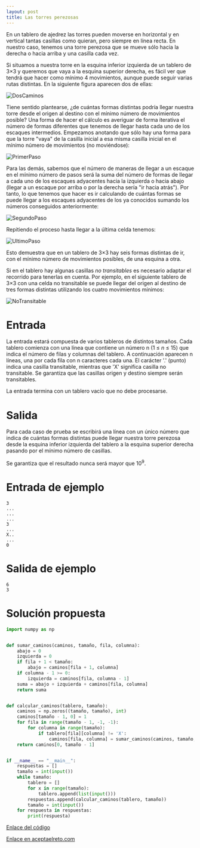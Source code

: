 ```yaml
---
layout: post
title: Las torres perezosas
---
```


En un tablero de ajedrez las torres pueden moverse en horizontal y en vertical tantas casillas como quieran, pero siempre en línea recta. En nuestro caso, tenemos una torre perezosa que se mueve sólo hacia la derecha o hacia arriba y una casilla cada vez.

Si situamos a nuestra torre en la esquina inferior izquierda de un tablero de 3×3 y queremos que vaya a la esquina superior derecha, es fácil ver que tendrá que hacer como mínimo 4 movimientos, aunque puede seguir varias rutas distintas. En la siguiente figura aparecen dos de ellas:

![DosCaminos](https://www.aceptaelreto.com/pub/problems/v001/81/st/statements/Spanish/DosCaminosIgualDeLargos.svg)

Tiene sentido plantearse, ¿de cuántas formas distintas podría llegar nuestra torre desde el origen al destino con el mínimo número de movimientos posible? Una forma de hacer el cálculo es averiguar de forma iterativa el número de formas diferentes que tenemos de llegar hasta cada uno de los escaques intermedios. Empezamos anotando que sólo hay una forma para que la torre "vaya" de la casilla inicial a esa misma casilla inicial en el mínimo número de movimientos (no moviéndose):

![PrimerPaso](https://www.aceptaelreto.com/pub/problems/v001/81/st/statements/Spanish/PrimerPasoIterativo.svg)

Para las demás, sabemos que el número de maneras de llegar a un escaque en el mínimo número de pasos será la suma del número de formas de llegar a cada uno de los escaques adyacentes hacia la izquierda o hacia abajo (llegar a un escaque por arriba o por la derecha sería "ir hacia atrás"). Por tanto, lo que tenemos que hacer es ir calculando de cuántas formas se puede llegar a los escaques adyacentes de los ya conocidos sumando los números conseguidos anteriormente:

![SegundoPaso](https://www.aceptaelreto.com/pub/problems/v001/81/st/statements/Spanish/SiguientesPasosIterativos.svg)

Repitiendo el proceso hasta llegar a la última celda tenemos:

![UltimoPaso](https://www.aceptaelreto.com/pub/problems/v001/81/st/statements/Spanish/UltimosPasosIterativos.svg)

Esto demuestra que en un tablero de 3×3 hay seis formas distintas de ir, con el mínimo número de movimientos posibles, de una esquina a otra.

Si en el tablero hay algunas casillas *no transitables* es necesario adaptar el recorrido para tenerlas en cuenta. Por ejemplo, en el siguiente tablero de 3×3 con una celda no transitable se puede llegar del origen al destino de tres formas distintas utilizando los cuatro movimientos mínimos:

![NoTransitable](https://www.aceptaelreto.com/pub/problems/v001/81/st/statements/Spanish/RutasConCeldaNoTransitable.svg)

# Entrada

La entrada estará compuesta de varios tableros de distintos tamaños. Cada tablero comienza con una línea que contiene un número n (1 ≤ *n* ≤ 15) que indica el número de filas y columnas del tablero. A continuación aparecen n líneas, una por cada fila con n caracteres cada una. El carácter '.' (punto) indica una casilla transitable, mientras que 'X' significa casilla no transitable. Se garantiza que las casillas origen y destino siempre serán transitables.

La entrada termina con un tablero vacío que no debe procesarse.

# Salida

Para cada caso de prueba se escribirá una línea con un único número que indica de cuántas formas distintas puede llegar nuestra torre perezosa desde la esquina inferior izquierda del tablero a la esquina superior derecha pasando por el mínimo número de casillas.

Se garantiza que el resultado nunca será mayor que 10<sup>9</sup>.

# Entrada de ejemplo

```
3
...
...
...
3
...
X..
...
0
```

# Salida de ejemplo

```
6
3
```
# Solución propuesta

``` python
import numpy as np


def sumar_caminos(caminos, tamaño, fila, columna):
    abajo = 0
    izquierda = 0
    if fila + 1 < tamaño:
        abajo = caminos[fila + 1, columna]
    if columna - 1 >= 0:
        izquierda = caminos[fila, columna - 1]
    suma = abajo + izquierda + caminos[fila, columna]
    return suma


def calcular_caminos(tablero, tamaño):
    caminos = np.zeros((tamaño, tamaño), int)
    caminos[tamaño - 1, 0] = 1
    for fila in range(tamaño - 1, -1, -1):
        for columna in range(tamaño):
            if tablero[fila][columna] != 'X':
                caminos[fila, columna] = sumar_caminos(caminos, tamaño, fila, columna)
    return caminos[0, tamaño - 1]


if __name__ == "__main__":
    respuestas = []
    tamaño = int(input())
    while tamaño:
        tablero = []
        for x in range(tamaño):
            tablero.append(list(input()))
        respuestas.append(calcular_caminos(tablero, tamaño))
        tamaño = int(input())
    for respuesta in respuestas:
        print(respuesta)

```


[Enlace del código](https://github.com/israelem/aceptaelreto/blob/master/codes/2017-11-06-torres.py)

[Enlace en aceptaelreto.com](https://www.aceptaelreto.com/problem/statement.php?id=1818)
